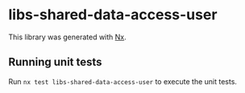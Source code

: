 # libs-shared-data-access-user

This library was generated with [Nx](https://nx.dev).

## Running unit tests

Run `nx test libs-shared-data-access-user` to execute the unit tests.
